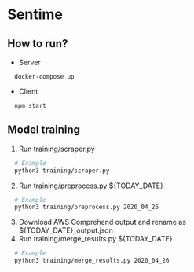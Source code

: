# Sentime

## How to run?
* Server
```
  docker-compose up
```
* Client
```
  npm start
```

## Model training
1. Run training/scraper.py
  ```bash
    # Example
    python3 training/scraper.py
  ```
2. Run training/preprocess.py ${TODAY_DATE}
  ```bash
    # Example
    python3 training/preprocess.py 2020_04_26
  ```
3. Download AWS Comprehend output and rename as ${TODAY_DATE}_output.json 
4. Run training/merge_results.py ${TODAY_DATE}
  ```bash
    # Example
    python3 training/merge_results.py 2020_04_26
  ```